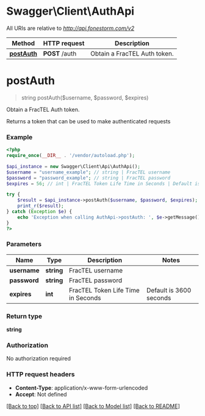 # Swagger\Client\AuthApi

All URIs are relative to *http://api.fonestorm.com/v2*

Method | HTTP request | Description
------------- | ------------- | -------------
[**postAuth**](AuthApi.md#postAuth) | **POST** /auth | Obtain a FracTEL Auth token.


# **postAuth**
> string postAuth($username, $password, $expires)

Obtain a FracTEL Auth token.

Returns a token that can be used to make authenticated requests

### Example
```php
<?php
require_once(__DIR__ . '/vendor/autoload.php');

$api_instance = new Swagger\Client\Api\AuthApi();
$username = "username_example"; // string | FracTEL username
$password = "password_example"; // string | FracTEL password
$expires = 56; // int | FracTEL Token Life Time in Seconds | Default is 3600 seconds | Maximum is 24 hours

try {
    $result = $api_instance->postAuth($username, $password, $expires);
    print_r($result);
} catch (Exception $e) {
    echo 'Exception when calling AuthApi->postAuth: ', $e->getMessage(), PHP_EOL;
}
?>
```

### Parameters

Name | Type | Description  | Notes
------------- | ------------- | ------------- | -------------
 **username** | **string**| FracTEL username |
 **password** | **string**| FracTEL password |
 **expires** | **int**| FracTEL Token Life Time in Seconds | Default is 3600 seconds | Maximum is 24 hours | [optional]

### Return type

**string**

### Authorization

No authorization required

### HTTP request headers

 - **Content-Type**: application/x-www-form-urlencoded
 - **Accept**: Not defined

[[Back to top]](#) [[Back to API list]](../../README.md#documentation-for-api-endpoints) [[Back to Model list]](../../README.md#documentation-for-models) [[Back to README]](../../README.md)

